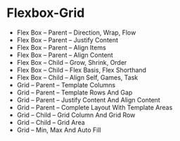 ﻿# Flexbox-Grid
- Flex Box – Parent – Direction, Wrap, Flow
- Flex Box – Parent – Justify Content
- Flex Box – Parent – Align Items
- Flex Box – Parent – Align Content
- Flex Box – Child – Grow, Shrink, Order
- Flex Box – Child – Flex Basis, Flex Shorthand
- Flex Box – Child – Align Self, Games, Task
- Grid – Parent – Template Columns
- Grid – Parent – Template Rows And Gap
- Grid – Parent – Justify Content And Align Content
- Grid – Parent – Complete Layout With Template Areas
- Grid – Child – Grid Column And Grid Row
- Grid – Child – Grid Area
- Grid – Min, Max And Auto Fill
